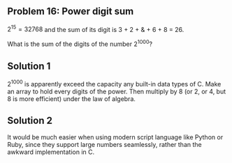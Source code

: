 ## Problem 16: Power digit sum

$2^15 = 32768$ and the sum of its digit is 3 + 2 + & + 6 + 8 = 26.

What is the sum of the digits of the number $2^1000$?


## Solution 1

$2^1000$ is apparently exceed the capacity any built-in data types of C. Make
an array to hold every digits of the power. Then multiply by 8 (or 2, or 4,
but 8 is more efficient) under the law of algebra.


## Solution 2

It would be much easier when using modern script language like Python or Ruby,
since they support large numbers seamlessly, rather than the awkward
implementation in C.
